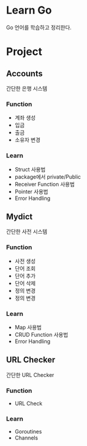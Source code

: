 # Learn Go

Go 언어를 학습하고 정리한다.

# Project

## Accounts

간단한 은행 시스템

### Function

- 계좌 생성
- 입금
- 출금
- 소유자 변경

### Learn

- Struct 사용법
- package에서 private/Public
- Receiver Function 사용법
- Pointer 사용법
- Error Handling

## Mydict

간단한 사전 시스템

### Function

- 사전 생성
- 단어 조회
- 단어 추가
- 단어 삭제
- 정의 변경
- 정의 변경

### Learn

- Map 사용법
- CRUD Function 사용법
- Error Handling

## URL Checker

간단한 URL Checker

### Function

- URL Check

### Learn

- Goroutines
- Channels
